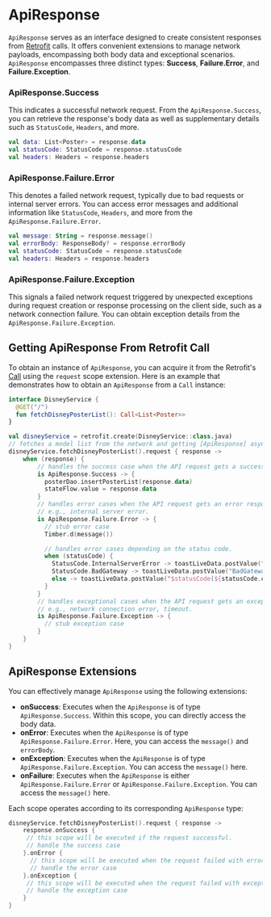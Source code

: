# ApiResponse

`ApiResponse` serves as an interface designed to create consistent responses from [Retrofit](https://github.com/square/retrofit) calls. It offers convenient extensions to manage network payloads, encompassing both body data and exceptional scenarios. `ApiResponse` encompasses three distinct types: **Success**, **Failure.Error**, and **Failure.Exception**.

### ApiResponse.Success
This indicates a successful network request. From the `ApiResponse.Success`, you can retrieve the response's body data as well as supplementary details such as `StatusCode`, `Headers`, and more.

```kotlin
val data: List<Poster> = response.data
val statusCode: StatusCode = response.statusCode
val headers: Headers = response.headers
```

### ApiResponse.Failure.Error
This denotes a failed network request, typically due to bad requests or internal server errors. You can access error messages and additional information like `StatusCode`, `Headers`, and more from the `ApiResponse.Failure.Error`.

```kotlin
val message: String = response.message()
val errorBody: ResponseBody? = response.errorBody
val statusCode: StatusCode = response.statusCode
val headers: Headers = response.headers
```

### ApiResponse.Failure.Exception 
This signals a failed network request triggered by unexpected exceptions during request creation or response processing on the client side, such as a network connection failure. You can obtain exception details from the `ApiResponse.Failure.Exception`.


## Getting ApiResponse From Retrofit Call

To obtain an instance of `ApiResponse`, you can acquire it from the Retrofit's [Call](https://square.github.io/retrofit/2.x/retrofit/retrofit2/Call.html) using the `request` scope extension. Here is an example that demonstrates how to obtain an `ApiResponse` from a `Call` instance:

```kotlin
interface DisneyService {
  @GET("/")
  fun fetchDisneyPosterList(): Call<List<Poster>>
}

val disneyService = retrofit.create(DisneyService::class.java)
// fetches a model list from the network and getting [ApiResponse] asynchronously.
disneyService.fetchDisneyPosterList().request { response ->
    when (response) {
        // handles the success case when the API request gets a successful response.
        is ApiResponse.Success -> {
          posterDao.insertPosterList(response.data)
          stateFlow.value = response.data
        }
        // handles error cases when the API request gets an error response.
        // e.g., internal server error.
        is ApiResponse.Failure.Error -> {
          // stub error case
          Timber.d(message())

          // handles error cases depending on the status code.
          when (statusCode) {
            StatusCode.InternalServerError -> toastLiveData.postValue("InternalServerError")
            StatusCode.BadGateway -> toastLiveData.postValue("BadGateway")
            else -> toastLiveData.postValue("$statusCode(${statusCode.code}): ${message()}")
          }
        }
        // handles exceptional cases when the API request gets an exception response.
        // e.g., network connection error, timeout.
        is ApiResponse.Failure.Exception -> {
          // stub exception case
        }
    }
}
```

## ApiResponse Extensions
You can effectively manage `ApiResponse` using the following extensions:

- **onSuccess**: Executes when the `ApiResponse` is of type `ApiResponse.Success`. Within this scope, you can directly access the body data.
- **onError**: Executes when the `ApiResponse` is of type `ApiResponse.Failure.Error`. Here, you can access the `message()` and `errorBody`.
- **onException**: Executes when the `ApiResponse` is of type `ApiResponse.Failure.Exception`. You can access the `message()` here.
- **onFailure**: Executes when the `ApiResponse` is either `ApiResponse.Failure.Error` or `ApiResponse.Failure.Exception`. You can access the `message()` here.

Each scope operates according to its corresponding `ApiResponse` type:

```kotlin
disneyService.fetchDisneyPosterList().request { response ->
    response.onSuccess {
     // this scope will be executed if the request successful.
     // handle the success case
    }.onError {
      // this scope will be executed when the request failed with errors.
      // handle the error case
    }.onException {
     // this scope will be executed when the request failed with exceptions.
     // handle the exception case
    }
}
```